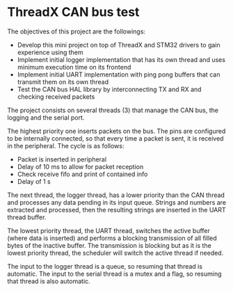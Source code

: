 # ThreadX CAN bus test

The objectives of this project are the followings:

* Develop this mini project on top of ThreadX and STM32 drivers to gain experience using them
* Implement initial logger implementation that has its own thread and uses minimum execution time on its frontend
* Implement initial UART implementation with ping pong buffers that can transmit them on its own thread
* Test the CAN bus HAL library by interconnecting TX and RX and checking received packets

The project consists on several threads (3) that manage the CAN bus, the logging and the serial port.

The highest priority one inserts packets on the bus. The pins are configured to be internally connected,
so that every time a packet is sent, it is received in the peripheral. The cycle is as follows:
* Packet is inserted in peripheral
* Delay of 10 ms to allow for packet reception
* Check receive fifo and print of contained info
* Delay of 1 s

The next thread, the logger thread, has a lower priority than the CAN thread and processes any data pending in its input queue.
Strings and numbers are extracted and processed, then the resulting strings are inserted in the UART thread buffer.

The lowest priority thread, the UART thread, switches the active buffer (where data is inserted) and performs a blocking 
transmission of all filled bytes of the inactive buffer. The transmission is blocking but as it is the lowest priority thread,
the scheduler will switch the active thread if needed.

The input to the logger thread is a queue, so resuming that thread is automatic.
The input to the serial thread is a mutex and a flag, so resuming that thread is also automatic.
